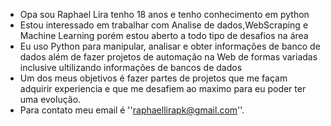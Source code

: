 - Opa sou Raphael Lira tenho 18 anos e tenho conhecimento em python
- Estou interessado em trabalhar com Analise de dados,WebScraping e Machine Learning porém estou aberto a todo tipo de desafios na área 
- Eu uso Python para manipular, analisar e obter informações de banco de dados  além de fazer projetos de automação na Web de formas variadas inclusive ultilizando informações de bancos de dados
- Um dos meus objetivos é fazer partes de projetos que me façam adquirir experiencia e que me desafiem ao maximo para eu poder ter uma evolução.
- Para contato meu email é ''raphaellirapk@gmail.com''.
